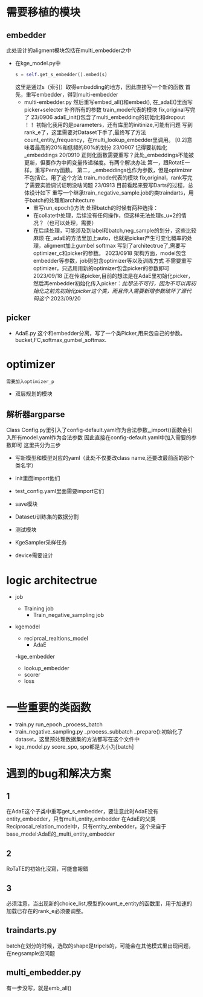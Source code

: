 # 需要移植的模块
  ## embedder
  此处设计的aligment模块包括在multi_embedder之中
  - 在kge_model.py中
    ```python
    s = self.get_s_embedder().embed(s)
    ```
    这里是通过s（索引）取得embedding的地方，因此直接写一个新的函数
    首先，重写embedder，得到multi-embedder
    - multi-embedder.py
    然后重写embed_all()和embed(),
    在_adaE()里面写picker+selecter
    补齐所有的参数
      train_mode代表的模块 fix,original写完了
    23/0906
    adaE_init()包含了multi_embedding的初始化和dropout
    ！！ 初始化我用的是parameters，还有库里的initinize,可能有问题
    写到rank_e了，这里需要对Dataset下手了,最终写了方法count_entity_frequency，在multi_lookup_embedder里调用。
    [0.2]意味着最高的20%和低频的80%的划分
    23/0907
    记得要初始化_embeddings
    20/0910
    正则化函数需要重写？此处_embeddings不能被更新，但要作为中间变量传递梯度。有两个解决办法
    第一，跟RotatE一样，重写Penty函数。
    第二，_embeddings也作为参数，但是optimizer不包括它。用了这个方法
    train_mode代表的模块 fix,original，rank写完了需要实验调试证明没啥问题
    23/0913
    目前看起来要写Darts的过程，总体设计如下
    重写一个继承train_negative_sample.job的类traindarts，用于batch的处理和architecture
      - 重写run_epoch()方法
      处理batch的时候有两种选择：
      - 在collate中处理，后续没有任何操作，但这样无法处理s_u=2的情况？（也可以处理，需要）
      - 在后续处理，可能涉及到label和batch,neg_sample的划分，这些比较麻烦
    在_adaE的方法里加上auto，也就是picker产生可变化概率的处理，aligment加上gumbel softmax
    写到了architectrue了,需要写optimizer_c和picker的参数。
    2023/0918
    架构方面，model包含embedder等参数，job则包含optimizer等以及训练方式
    不需要重写optimizer，只选用用新的optimizer包含picker的参数即可
    2023/09/18
    正在传递picker,目前的想法是在AdaE里初始化picker，然后再embedder初始化传入picker：*此想法不可行，因为不可以再初始化之前先初始化picker这个类，而且传入需要新增参数破坏了源代码这个*
    2023/09/20
    
    

    
    

  ## picker
  - AdaE.py
  这个和embedder分离，写了一个类Picker,用来包自己的参数。bucket,FC,softmax,gumbel_softmax.

  # optimizer
    需要加入optimizer_p
  - 双层规划的模块
  ## 解析器argparse
    
  Class Config.py里引入了config-default.yaml作为合法参数,_import()函数会引入所有model.yaml作为合法参数
  因此直接在config-default.yaml中加入需要的参数即可
  这里共分为三步
  - 写新模型和模型对应的yaml（此处不仅要改class name,还要改最前面的那个类名字）
  - init里面import他们 
  - test_config.yaml里面需要import它们


  - save模块
  - Dataset/训练集的数据分割
  - 测试模块
  - KgeSampler采样任务

  - device需要设计
# logic architectrue
  - job
    - Training job
      - Train_negative_sampling job
  - kgemodel
    - reciprcal_realtions_model
      - AdaE
      
    -kge_embedder
      - lookup_embedder
    - scorer
    - loss
# 一些重要的类函数
  - train.py
    run_epoch
    _process_batch
  - train_negative_sampling.py
    _process_subbatch
    _prepare():初始化了dataset，这里预处理数据集的方法都写在这个文件中
  - kge_model.py
    score_spo, spo都是大小为[batch]
# 遇到的bug和解决方案
  ## 1
  在AdaE这个子类中重写get_s_embedder，要注意此时AdaE没有entity_embedder，只有multi_entity_embedder
  在AdaE的父类Reciprocal_relation_model中，只有entity_embedder，这个来自于base_model:AdaE的_multi_entity_embedder
  ## 2
  RoTaTE的初始化沒寫，可能會報錯
  ## 3
  必须注意，当出现新的choice_list,模型的count_e_entity的函数里，用于加速的加载已存在的rank_e必须要调整。
  ## traindarts.py
  batch在划分的时候，选取的shape是tripels的，可能会在其他模式里出现问题，在negsample没问题
  ## multi_embedder.py
  有一步没写，就是emb_all()